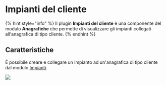 # Impianti del cliente

{% hint style="info" %}
Il plugin **Impianti del cliente** è una componente del modulo **Anagrafiche** che permette di visualizzare gli impianti collegati all'anagrafica di tipo cliente.
{% endhint %}

## Caratteristiche

È possibile creare e collegare un impianto ad un'anagrafica di tipo cliente dal modulo [Impianti](../../impianti/).

![](https://firebasestorage.googleapis.com/v0/b/gitbook-x-prod.appspot.com/o/spaces%2F-LZJeLg23eVDvrCv74U7-887967055%2Fuploads%2FU3BmfknIEzP68wIFLoDD%2Ffile.png?alt=media)
